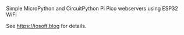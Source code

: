 Simple MicroPython and CircuitPython Pi Pico webservers using ESP32 WiFi

See https://iosoft.blog for details.
